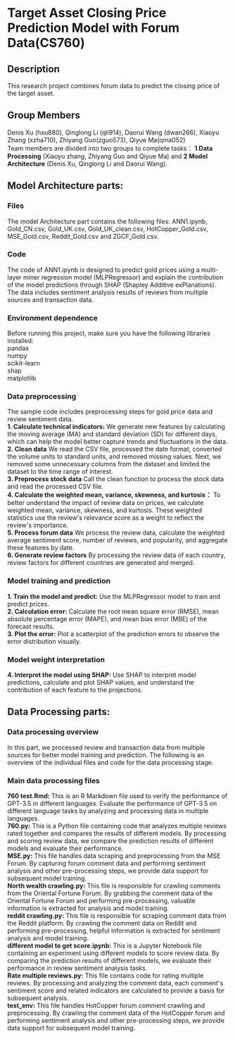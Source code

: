 # Target Asset Closing Price Prediction Model with Forum Data(CS760)
## Description
This research project combines forum data to predict the closing price of the target asset. 

## Group Members 
Denis Xu (hxu880), Qinglong Li (qli914), Daorui Wang (dwan266), Xiaoyu Zhang (xzha710), Zhiyang Guo(zguo573), Qiyue Ma(qma052)  
Team members are divided into two groups to complete tasks： **1 Data Processing** (Xiaoyu zhang, Zhiyang Guo and Qiyue Ma) and **2 Model Architecture** (Denis Xu, Qinglong Li and Daorui Wang).

## Model Architecture parts:
### Files
The model Architecture part contains the following files: ANN1.ipynb, Gold_CN.csv, Gold_UK.csv, Gold_UK_clean.csv, HotCopper_Gold.csv, MSE_Gold.csv, Reddit_Gold.csv and ZGCF_Gold.csv.

### Code
The code of ANN1.ipynb is designed to predict gold prices using a multi-layer miner regression model (MLPRegressor) and explain the contribution of the model predictions through SHAP (Shapley Additive exPlanations). The data includes sentiment analysis results of reviews from multiple sources and transaction data.

### Environment dependence
Before running this project, make sure you have the following libraries installed:  
pandas  
numpy  
scikit-learn  
shap  
matplotlib  

### Data preprocessing
The sample code includes preprocessing steps for gold price data and review sentiment data.  
**1. Calculate technical indicators:** We generate new features by calculating the moving average (MA) and standard deviation (SD) for different days, which can help the model better capture trends and fluctuations in the data.  
**2. Clean data** We read the CSV file, processed the date format, converted the volume units to standard units, and removed missing values. Next, we removed some unnecessary columns from the dataset and limited the dataset to the time range of interest.  
**3. Preprocess stock data** Call the clean function to process the stock data and read the processed CSV file.  
**4. Calculate the weighted mean, variance, skewness, and kurtosis：** To better understand the impact of review data on prices, we calculate weighted mean, variance, skewness, and kurtosis. These weighted statistics use the review's relevance score as a weight to reflect the review's importance.  
**5. Process forum data** We process the review data, calculate the weighted average sentiment score, number of reviews, and popularity, and aggregate these features by date.  
**6. Generate review factors** By processing the review data of each country, review factors for different countries are generated and merged.  

### Model training and prediction
**1. Train the model and predict:** Use the MLPRegressor model to train and predict prices.  
**2. Calculation error:** Calculate the root mean square error (RMSE), mean absolute percentage error (MAPE), and mean bias error (MBE) of the forecast results.  
**3. Plot the error:** Plot a scatterplot of the prediction errors to observe the error distribution visually.  

### Model weight interpretation
**4. Interpret the model using SHAP:** Use SHAP to interpret model predictions, calculate and plot SHAP values, and understand the contribution of each feature to the projections.  

## Data Processing parts:
### Data processing overview
In this part, we processed review and transaction data from multiple sources for better model training and prediction. The following is an overview of the individual files and code for the data processing stage.

### Main data processing files
**760 test.Rmd:** This is an R Markdown file used to verify the performance of GPT-3.5 in different languages. Evaluate the performance of GPT-3.5 on different language tasks by analyzing and processing data in multiple languages.  
**760.py:** This is a Python file containing code that analyzes multiple reviews rated together and compares the results of different models. By processing and scoring review data, we compare the prediction results of different models and evaluate their performance.  
**MSE.py:** This file handles data scraping and preprocessing from the MSE Forum. By capturing forum comment data and performing sentiment analysis and other pre-processing steps, we provide data support for subsequent model training.  
**North wealth crawling.py:** This file is responsible for crawling comments from the Oriental Fortune Forum. By grabbing the comment data of the Oriental Fortune Forum and performing pre-processing, valuable information is extracted for analysis and model training.  
**reddit crawling.py:** This file is responsible for scraping comment data from the Reddit platform. By crawling the comment data on Reddit and performing pre-processing, helpful information is extracted for sentiment analysis and model training.  
**different model to get score.ipynb:** This is a Jupyter Notebook file containing an experiment using different models to score review data. By comparing the prediction results of different models, we evaluate their performance in review sentiment analysis tasks.  
**Rate multiple reviews.py:** This file contains code for rating multiple reviews. By processing and analyzing the comment data, each comment's sentiment score and related indicators are calculated to provide a basis for subsequent analysis.  
**test_env:** This file handles HotCopper forum comment crawling and preprocessing. By crawling the comment data of the HotCopper forum and performing sentiment analysis and other pre-processing steps, we provide data support for subsequent model training.  



